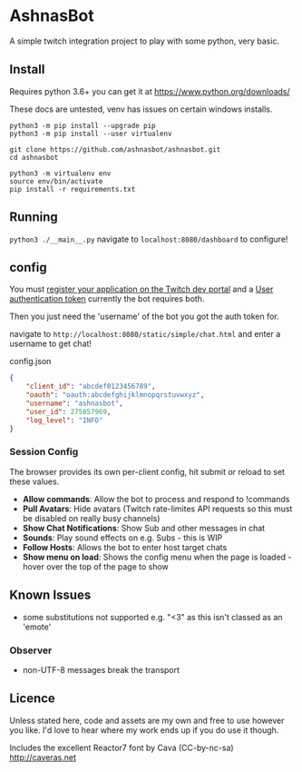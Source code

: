 # AshnasBot
A simple twitch integration project to play with some python, very basic.

## Install
Requires python 3.6+ you can get it at https://www.python.org/downloads/

These docs are untested, venv has issues on certain windows installs.
```
python3 -m pip install --upgrade pip
python3 -m pip install --user virtualenv
```
```
git clone https://github.com/ashnasbot/ashnasbot.git
cd ashnasbot

python3 -m virtualenv env
source env/bin/activate
pip install -r requirements.txt
```

## Running
```python3 ./__main__.py```
navigate to `localhost:8080/dashboard` to configure!

## config
You must [register your application on the Twitch dev portal](https://dev.twitch.tv/dashboard/apps/create) and a [User authentication token](https://dev.twitch.tv/docs/authentication/getting-tokens-oauth/#oauth-client-credentials-flow)
currently the bot requires both.

Then you just need the 'username' of the bot you got the auth token for.

navigate to `http://localhost:8080/static/simple/chat.html` and enter a username to get chat!

config.json
```json
{
    "client_id": "abcdef0123456789",
    "oauth": "oauth:abcdefghijklmnopqrstuvwxyz", 
    "username": "ashnasbot",
    "user_id": 275857969,
    "log_level": "INFO"
}
```

### Session Config
The browser provides its own per-client config, hit submit or reload to set these values.
 -  **Allow commands**: Allow the bot to process and respond to !commands
 -  **Pull Avatars**: Hide avatars (Twitch rate-limites API requests so this must be disabled on really busy channels)
 -  **Show Chat Notifications**: Show Sub and other messages in chat
 -  **Sounds**: Play sound effects on e.g. Subs - this is WIP
 -  **Follow Hosts**: Allows the bot to enter host target chats
 -  **Show menu on load**: Shows the config menu when the page is loaded - hover over the top of the page to show

## Known Issues
- some substitutions not supported e.g. "<3" as this isn't classed as an 'emote'

### Observer
- non-UTF-8 messages break the transport

## Licence
Unless stated here, code and assets are my own and free to use however you like.
I'd love to hear where my work ends up if you do use it though.

Includes the excellent Reactor7 font by Cava
(CC-by-nc-sa) http://caveras.net